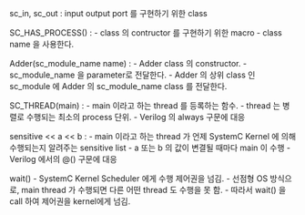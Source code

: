sc_in, sc_out : input output port 를 구현하기 위한 class

SC_HAS_PROCESS() :
    - class 의 contructor 를 구현하기 위한 macro
    - class name 을 사용한다.

Adder(sc_module_name name) :
    - Adder class 의 constructor.
    - sc_module_name 을 parameter로 전달한다.
    - Adder 의 상위 class 인 sc_module 에 Adder 의 sc_module_name class 를 전달한다.

SC_THREAD(main) :
    - main 이라고 하는 thread 를 등록하는 함수.
    - thread 는 병렬로 수행되는 최소의 process 단위.
    - Verilog 의 always 구문에 대응

sensitive << a << b :
    - main 이라고 하는 thread 가 언제 SystemC Kernel 에 의해 수행되는지 알려주는 sensitive list
    - a 또는 b 의 값이 변결될 때마다 main 이 수행
    - Verilog 에서의 @() 구문에 대응

wait()
    - SystemC Kernel Scheduler 에게 수행 제어권을 넘김.
    - 선점형 OS 방식으로, main thread 가 수행되면 다른 어떤 thread 도 수행을 못 함.
    - 따라서 wait() 을 call 하여 제어권을 kernel에게 넘김.